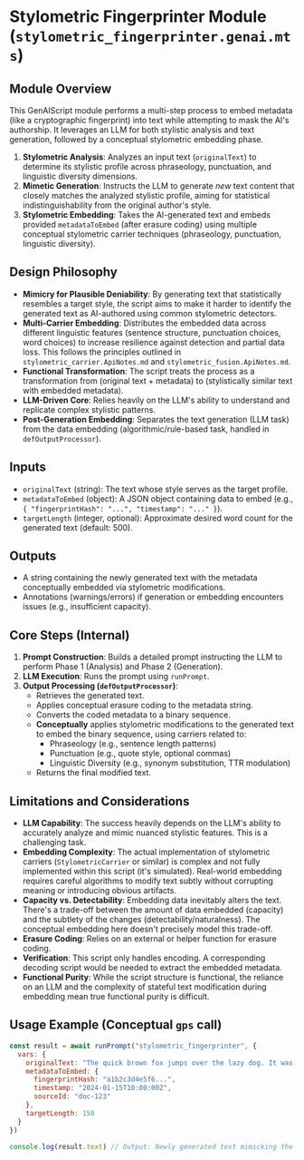 # Stylometric Fingerprinter Module (`stylometric_fingerprinter.genai.mts`)

## Module Overview

This GenAIScript module performs a multi-step process to embed metadata (like a cryptographic fingerprint) into text while attempting to mask the AI's authorship. It leverages an LLM for both stylistic analysis and text generation, followed by a conceptual stylometric embedding phase.

1.  **Stylometric Analysis**: Analyzes an input text (`originalText`) to determine its stylistic profile across phraseology, punctuation, and linguistic diversity dimensions.
2.  **Mimetic Generation**: Instructs the LLM to generate *new* text content that closely matches the analyzed stylistic profile, aiming for statistical indistinguishability from the original author's style.
3.  **Stylometric Embedding**: Takes the AI-generated text and embeds provided `metadataToEmbed` (after erasure coding) using multiple conceptual stylometric carrier techniques (phraseology, punctuation, linguistic diversity).

## Design Philosophy

-   **Mimicry for Plausible Deniability**: By generating text that statistically resembles a target style, the script aims to make it harder to identify the generated text as AI-authored using common stylometric detectors.
-   **Multi-Carrier Embedding**: Distributes the embedded data across different linguistic features (sentence structure, punctuation choices, word choices) to increase resilience against detection and partial data loss. This follows the principles outlined in `stylometric_carrier.ApiNotes.md` and `stylometric_fusion.ApiNotes.md`.
-   **Functional Transformation**: The script treats the process as a transformation from (original text + metadata) to (stylistically similar text with embedded metadata).
-   **LLM-Driven Core**: Relies heavily on the LLM's ability to understand and replicate complex stylistic patterns.
-   **Post-Generation Embedding**: Separates the text generation (LLM task) from the data embedding (algorithmic/rule-based task, handled in `defOutputProcessor`).

## Inputs

-   `originalText` (string): The text whose style serves as the target profile.
-   `metadataToEmbed` (object): A JSON object containing data to embed (e.g., `{ "fingerprintHash": "...", "timestamp": "..." }`).
-   `targetLength` (integer, optional): Approximate desired word count for the generated text (default: 500).

## Outputs

-   A string containing the newly generated text with the metadata conceptually embedded via stylometric modifications.
-   Annotations (warnings/errors) if generation or embedding encounters issues (e.g., insufficient capacity).

## Core Steps (Internal)

1.  **Prompt Construction**: Builds a detailed prompt instructing the LLM to perform Phase 1 (Analysis) and Phase 2 (Generation).
2.  **LLM Execution**: Runs the prompt using `runPrompt`.
3.  **Output Processing (`defOutputProcessor`)**:
    -   Retrieves the generated text.
    -   Applies conceptual erasure coding to the metadata string.
    -   Converts the coded metadata to a binary sequence.
    -   **Conceptually** applies stylometric modifications to the generated text to embed the binary sequence, using carriers related to:
        -   Phraseology (e.g., sentence length patterns)
        -   Punctuation (e.g., quote style, optional commas)
        -   Linguistic Diversity (e.g., synonym substitution, TTR modulation)
    -   Returns the final modified text.

## Limitations and Considerations

-   **LLM Capability**: The success heavily depends on the LLM's ability to accurately analyze and mimic nuanced stylistic features. This is a challenging task.
-   **Embedding Complexity**: The actual implementation of stylometric carriers (`StylometricCarrier` or similar) is complex and not fully implemented within this script (it's simulated). Real-world embedding requires careful algorithms to modify text subtly without corrupting meaning or introducing obvious artifacts.
-   **Capacity vs. Detectability**: Embedding data inevitably alters the text. There's a trade-off between the amount of data embedded (capacity) and the subtlety of the changes (detectability/naturalness). The conceptual embedding here doesn't precisely model this trade-off.
-   **Erasure Coding**: Relies on an external or helper function for erasure coding.
-   **Verification**: This script only handles encoding. A corresponding decoding script would be needed to extract the embedded metadata.
-   **Functional Purity**: While the script structure is functional, the reliance on an LLM and the complexity of stateful text modification during embedding mean true functional purity is difficult.

## Usage Example (Conceptual `gps` call)

```javascript
const result = await runPrompt("stylometric_fingerprinter", {
  vars: {
    originalText: "The quick brown fox jumps over the lazy dog. It was a bright, sunny day.",
    metadataToEmbed: {
      fingerprintHash: "a1b2c3d4e5f6...",
      timestamp: "2024-01-15T10:00:00Z",
      sourceId: "doc-123"
    },
    targetLength: 150
  }
})

console.log(result.text) // Output: Newly generated text mimicking the style, with embedded data.